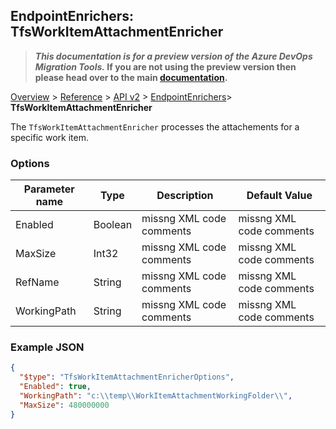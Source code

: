 ## EndpointEnrichers: TfsWorkItemAttachmentEnricher

>**_This documentation is for a preview version of the Azure DevOps Migration Tools._ If you are not using the preview version then please head over to the main [documentation](https://nkdagility.github.io/azure-devops-migration-tools).**

[Overview](../../../index.md) > [Reference](../../index.md) > [API v2](../index.md) > [EndpointEnrichers](index.md)> **TfsWorkItemAttachmentEnricher**

The `TfsWorkItemAttachmentEnricher` processes the attachements for a specific work item.

### Options

| Parameter name         | Type    | Description                              | Default Value                            |
|------------------------|---------|------------------------------------------|------------------------------------------|
| Enabled | Boolean | missng XML code comments | missng XML code comments |
| MaxSize | Int32 | missng XML code comments | missng XML code comments |
| RefName | String | missng XML code comments | missng XML code comments |
| WorkingPath | String | missng XML code comments | missng XML code comments |


### Example JSON

```JSON
{
  "$type": "TfsWorkItemAttachmentEnricherOptions",
  "Enabled": true,
  "WorkingPath": "c:\\temp\\WorkItemAttachmentWorkingFolder\\",
  "MaxSize": 480000000
}
```